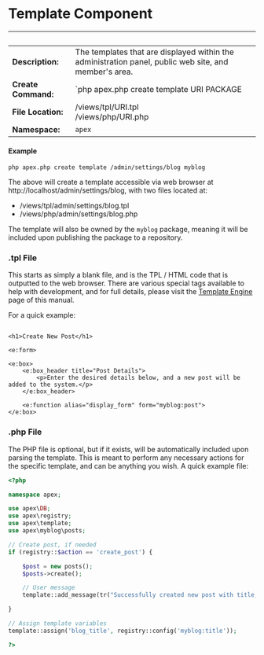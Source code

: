 
# Template Component

&nbsp; | &nbsp;
------------- |------------- 
**Description:** | The templates that are displayed within the administration panel, public web site, and member's area.
**Create Command:** | `php apex.php create template URI PACKAGE 
**File Location:** | /views/tpl/URI.tpl<br />/views/php/URI.php
**Namespace:** | `apex`

#### Example

`php apex.php create template /admin/settings/blog myblog`

The above will create a template accessible via web browser at http://localhost/admin/settings/blog, with two files located at:

- /views/tpl/admin/settings/blog.tpl
- /views/php/admin/settings/blog.php

The template will also be owned by the `myblog` package, meaning it will be included upon publishing the package to a repository.


### .tpl File

This starts as simply a blank file, and is the TPL / HTML code that is outputted to the web browser.  There are various 
special tags available to help with development, and for full details, please visit the [Template Engine](../templates.md) page of this manual.

For a quick example:

~~~

<h1>Create New Post</h1>

<e:form>

<e:box>
    <e:box_header title="Post Details">
        <p>Enter the desired details below, and a new post will be added to the system.</p>
    </e:box_header>

    <e:function alias="display_form" form="myblog:post">
</e:box>
~~~


### .php File

The PHP file is optional, but if it exists, will be automatically included upon parsing the template.  This is meant to 
perform any necessary actions for the specific template, and can be anything you wish.  A quick example file:

~~~php
<?php

namespace apex;

use apex\DB;
use apex\registry;
use apex\template;
use apex\myblog\posts;

// Create post, if needed
if (registry::$action == 'create_post') { 

    $post = new posts();
    $posts->create();

    // User message
    template::add_message(tr("Successfully created new post with title, %s", registry::post('title')), 'success');

}

// Assign template variables
template::assign('blog_title', registry::config('myblog:title'));

?>
~~~


